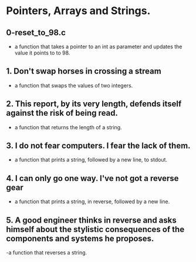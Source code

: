 # Pointers, Arrays and Strings.

## 0-reset_to_98.c

- a function that takes a pointer to an int as parameter and updates the value it points to to 98.

## 1. Don't swap horses in crossing a stream

- a function that swaps the values of two integers.

## 2. This report, by its very length, defends itself against the risk of being read.

- a function that returns the length of a string.

## 3. I do not fear computers. I fear the lack of them.

- a function that prints a string, followed by a new line, to stdout.

## 4. I can only go one way. I've not got a reverse gear

- a function that prints a string, in reverse, followed by a new line.

## 5. A good engineer thinks in reverse and asks himself about the stylistic consequences of the components and systems he proposes.

-a function that reverses a string.
